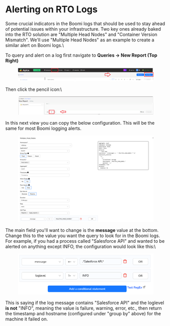 # Alerting on RTO Logs

Some crucial indicators in the Boomi logs that should be used to stay ahead of potential issues within your infrastructure. Two key ones already baked into the RTO solution are "Multiple Head Nodes" and "Container Version Mismatch". We'll use "Multiple Head Nodes" as an example to create a similar alert on Boomi logs.\


To query and alert on a log first navigate to **Queries -> New Report (Top Right)**

<figure><img src="../../.gitbook/assets/image (13) (1) (1) (1) (1) (1).png" alt=""><figcaption></figcaption></figure>

Then click the pencil icon:\


<figure><img src="../../.gitbook/assets/image (14) (1) (1) (1) (1) (1).png" alt=""><figcaption></figcaption></figure>

In this next view you can copy the below configuration. This will be the same for most Boomi logging alerts.

<figure><img src="../../.gitbook/assets/image (15) (1) (1) (1) (1) (1).png" alt=""><figcaption></figcaption></figure>

The main field you'll want to change is the **message** value at the bottom. Change this to the value you want the query to look for in the Boomi logs. For example, if you had a process called "Salesforce API" and wanted to be alerted on anything except INFO, the configuration would look like this:\


<figure><img src="../../.gitbook/assets/image (17) (1) (1) (1) (1) (1).png" alt=""><figcaption></figcaption></figure>

This is saying if the log message contains "Salesforce API" and the loglevel **is not** "INFO", meaning the value is failure, warning, error, etc., then return the timestamp and hostname (configured under "group by" above) for the machine it failed on.&#x20;
